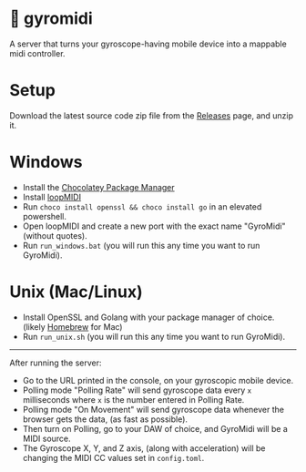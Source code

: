 # 🧭 gyromidi
A server that turns your gyroscope-having mobile device into a mappable midi controller.

# Setup
Download the latest source code zip file from the [Releases](https://github.com/odwngit/gyromidi/releases) page, and unzip it.
# Windows
- Install the [Chocolatey Package Manager](https://chocolatey.org/)
- Install [loopMIDI](https://www.tobias-erichsen.de/software/loopmidi.html)
- Run `choco install openssl && choco install go` in an elevated powershell.
- Open loopMIDI and create a new port with the exact name "GyroMidi" (without quotes).
- Run `run_windows.bat` (you will run this any time you want to run GyroMidi).

# Unix (Mac/Linux)
- Install OpenSSL and Golang with your package manager of choice. (likely [Homebrew](https://brew.sh) for Mac)
- Run `run_unix.sh` (you will run this any time you want to run GyroMidi).

---

After running the server:
- Go to the URL printed in the console, on your gyroscopic mobile device.
- Polling mode "Polling Rate" will send gyroscope data every `x` milliseconds where `x` is the number entered in Polling Rate.
- Polling mode "On Movement" will send gyroscope data whenever the browser gets the data, (as fast as possible).
- Then turn on Polling, go to your DAW of choice, and GyroMidi will be a MIDI source.
- The Gyroscope X, Y, and Z axis, (along with acceleration) will be changing the MIDI CC values set in `config.toml`.